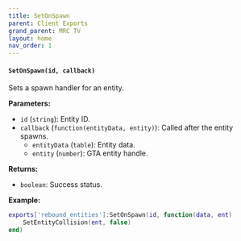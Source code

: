 ```yaml
--- 
title: SetOnSpawn 
parent: Client Exports 
grand_parent: MRC TV 
layout: home
nav_order: 1 
--- 
```

#### `SetOnSpawn(id, callback)`
Sets a spawn handler for an entity.

**Parameters:**
- `id` (`string`): Entity ID.
- `callback` (`function(entityData, entity)`): Called after the entity spawns.
  - `entityData` (`table`): Entity data.
  - `entity` (`number`): GTA entity handle.

**Returns:**
- `boolean`: Success status.

**Example:**
```lua
exports['rebound_entities']:SetOnSpawn(id, function(data, ent) 
    SetEntityCollision(ent, false)
end)
```